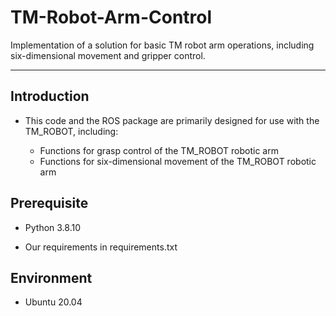 # TM-Robot-Arm-Control

Implementation of a solution for basic TM robot arm operations, including six-dimensional movement and gripper control.

***

## **Introduction**

- This code and the ROS package are primarily designed for use with the TM_ROBOT, including:

   - Functions for grasp control of the TM_ROBOT robotic arm
   - Functions for six-dimensional movement of the TM_ROBOT robotic arm

## Prerequisite

* Python 3.8.10

* Our requirements in requirements.txt

## Environment

* Ubuntu 20.04   

